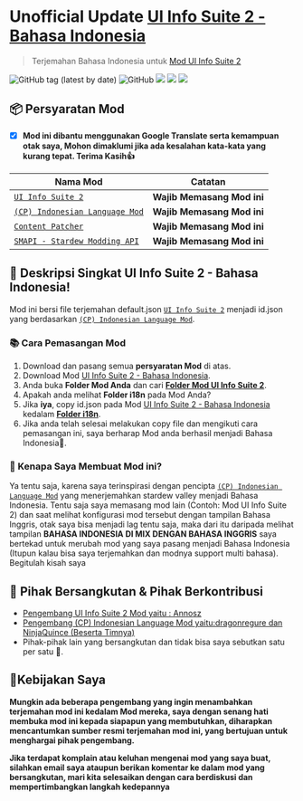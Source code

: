 # Unofficial Update [UI Info Suite 2 - Bahasa Indonesia](https://github.com/YugoSamakuhaku/UIInfoSuite2-Bahasa-Indonesia)

> Terjemahan Bahasa Indonesia untuk [Mod UI Info Suite 2](https://github.com/Annosz/UIInfoSuite2)

![GitHub tag (latest by date)](https://img.shields.io/github/v/tag/YugoSamakuhaku/UIInfoSuite2-Bahasa-Indonesia?label=Versi%20Terbaru&style=plastic) ![GitHub](https://img.shields.io/github/license/YugoSamakuhaku/UIInfoSuite2-Bahasa-Indonesia?label=license&style=plastic)
<img src="https://github.com/YugoSamakuhaku/UIInfoSuite2-Bahasa-Indonesia/blob/70d81b4e296d4d3fd67918a4ac21617a6652b2d8/images/UIInfoSuite2-Settings-1.png" />
<img src="https://github.com/YugoSamakuhaku/UIInfoSuite2-Bahasa-Indonesia/blob/70d81b4e296d4d3fd67918a4ac21617a6652b2d8/images/UIInfoSuite2-Settings-2.png" />
<img src="https://github.com/YugoSamakuhaku/UIInfoSuite2-Bahasa-Indonesia/blob/70d81b4e296d4d3fd67918a4ac21617a6652b2d8/images/UIInfoSuite2-Settings-3.png" />
## 📦 Persyaratan Mod
- [x] **Mod ini dibantu menggunakan Google Translate serta kemampuan otak saya, Mohon dimaklumi jika ada kesalahan kata-kata yang kurang tepat. Terima Kasih👍**

| Nama Mod | Catatan |
| --- | --- |
| [`UI Info Suite 2`](https://github.com/Annosz/UIInfoSuite2) | **Wajib Memasang Mod ini** |
| [`(CP) Indonesian Language Mod`](https://www.nexusmods.com/stardewvalley/mods/1057) | **Wajib Memasang Mod ini** |
| [`Content Patcher`](https://www.nexusmods.com/stardewvalley/mods/1915) | **Wajib Memasang Mod ini** |
| [`SMAPI - Stardew Modding API`](https://www.nexusmods.com/stardewvalley/mods/1063?tab=description) | **Wajib Memasang Mod ini** |

## 🧾 Deskripsi Singkat UI Info Suite 2 - Bahasa Indonesia!
Mod ini bersi file terjemahan default.json [`UI Info Suite 2`](https://github.com/Annosz/UIInfoSuite2) menjadi id.json yang berdasarkan [`(CP) Indonesian Language Mod`](https://www.nexusmods.com/stardewvalley/mods/1057).

### 📚 Cara Pemasangan Mod
1. Download dan pasang semua **persyaratan Mod** di atas.
2. Download Mod [UI Info Suite 2 - Bahasa Indonesia](https://github.com/YugoSamakuhaku/UIInfoSuite2-Bahasa-Indonesia/releases/latest).
3. Anda buka **Folder Mod Anda** dan cari [**Folder Mod UI Info Suite 2**](https://github.com/Annosz/UIInfoSuite2).
4. Apakah anda melihat **Folder i18n** pada Mod Anda?
5. Jika **iya**, copy id.json pada Mod [UI Info Suite 2 - Bahasa Indonesia](https://github.com/YugoSamakuhaku/UIInfoSuite2-Bahasa-Indonesia/releases/latest) kedalam [**Folder i18n**](https://github.com/Annosz/UIInfoSuite2).
6. Jika anda telah selesai melakukan copy file dan mengikuti cara pemasangan ini, saya berharap Mod anda berhasil menjadi Bahasa Indonesia🤩.

### 🥰 Kenapa Saya Membuat Mod ini?
Ya tentu saja, karena saya terinspirasi dengan pencipta [`(CP) Indonesian Language Mod`](https://www.nexusmods.com/stardewvalley/mods/1057) yang menerjemahkan stardew valley menjadi Bahasa Indonesia. Tentu saja saya memasang mod lain (Contoh: Mod UI Info Suite 2) dan saat melihat konfigurasi mod tersebut dengan tampilan Bahasa Inggris, otak saya bisa menjadi lag tentu saja, maka dari itu daripada melihat tampilan **BAHASA INDONESIA DI MIX DENGAN BAHASA INGGRIS** saya bertekad untuk merubah mod yang saya pasang menjadi Bahasa Indonesia (Itupun kalau bisa saya terjemahkan dan modnya support multi bahasa). Begitulah kisah saya


## 💬 Pihak Bersangkutan & Pihak Berkontribusi

* [Pengembang UI Info Suite 2 Mod yaitu : Annosz](https://github.com/Annosz)
* [Pengembang (CP) Indonesian Language Mod yaitu:dragonregure dan NinjaQuince (Beserta Timnya)](https://www.nexusmods.com/stardewvalley/users/31907780)
* Pihak-pihak lain yang bersangkutan dan tidak bisa saya sebutkan satu per satu 🥳.

## 🧐Kebijakan Saya
**Mungkin ada beberapa pengembang yang ingin menambahkan terjemahan mod ini kedalam Mod mereka, saya dengan senang hati membuka mod ini kepada siapapun yang membutuhkan, diharapkan mencantumkan sumber resmi terjemahan mod ini, yang bertujuan untuk menghargai pihak pengembang.**

**Jika terdapat komplain atau keluhan mengenai mod yang saya buat, silahkan email saya ataupun berikan komentar ke dalam mod yang bersangkutan, mari kita selesaikan dengan cara berdiskusi dan mempertimbangkan langkah kedepannya**
